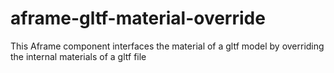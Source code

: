 # aframe-gltf-material-override
This Aframe component interfaces the material of a gltf model by overriding the internal materials of a gltf file
